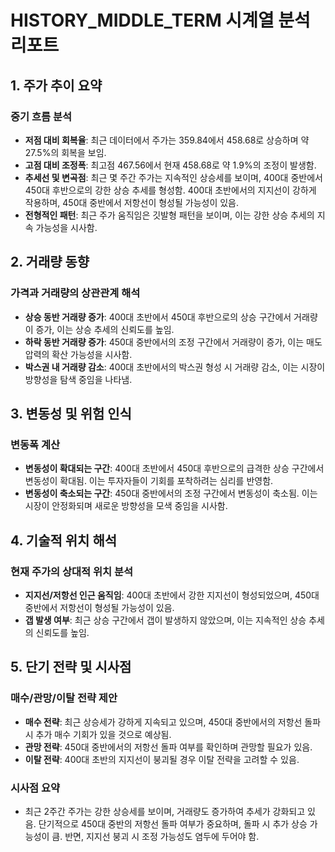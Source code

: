# HISTORY_MIDDLE_TERM 시계열 분석 리포트

## 1. 주가 추이 요약

### 중기 흐름 분석
- **저점 대비 회복율**: 최근 데이터에서 주가는 359.84에서 458.68로 상승하며 약 27.5%의 회복을 보임.
- **고점 대비 조정폭**: 최고점 467.56에서 현재 458.68로 약 1.9%의 조정이 발생함.
- **추세선 및 변곡점**: 최근 몇 주간 주가는 지속적인 상승세를 보이며, 400대 중반에서 450대 후반으로의 강한 상승 추세를 형성함. 400대 초반에서의 지지선이 강하게 작용하며, 450대 중반에서 저항선이 형성될 가능성이 있음.
- **전형적인 패턴**: 최근 주가 움직임은 깃발형 패턴을 보이며, 이는 강한 상승 추세의 지속 가능성을 시사함.

## 2. 거래량 동향

### 가격과 거래량의 상관관계 해석
- **상승 동반 거래량 증가**: 400대 초반에서 450대 후반으로의 상승 구간에서 거래량이 증가, 이는 상승 추세의 신뢰도를 높임.
- **하락 동반 거래량 증가**: 450대 중반에서의 조정 구간에서 거래량이 증가, 이는 매도 압력의 확산 가능성을 시사함.
- **박스권 내 거래량 감소**: 400대 초반에서의 박스권 형성 시 거래량 감소, 이는 시장이 방향성을 탐색 중임을 나타냄.

## 3. 변동성 및 위험 인식

### 변동폭 계산
- **변동성이 확대되는 구간**: 400대 초반에서 450대 후반으로의 급격한 상승 구간에서 변동성이 확대됨. 이는 투자자들이 기회를 포착하려는 심리를 반영함.
- **변동성이 축소되는 구간**: 450대 중반에서의 조정 구간에서 변동성이 축소됨. 이는 시장이 안정화되며 새로운 방향성을 모색 중임을 시사함.

## 4. 기술적 위치 해석

### 현재 주가의 상대적 위치 분석
- **지지선/저항선 인근 움직임**: 400대 초반에서 강한 지지선이 형성되었으며, 450대 중반에서 저항선이 형성될 가능성이 있음.
- **갭 발생 여부**: 최근 상승 구간에서 갭이 발생하지 않았으며, 이는 지속적인 상승 추세의 신뢰도를 높임.

## 5. 단기 전략 및 시사점

### 매수/관망/이탈 전략 제안
- **매수 전략**: 최근 상승세가 강하게 지속되고 있으며, 450대 중반에서의 저항선 돌파 시 추가 매수 기회가 있을 것으로 예상됨.
- **관망 전략**: 450대 중반에서의 저항선 돌파 여부를 확인하며 관망할 필요가 있음.
- **이탈 전략**: 400대 초반의 지지선이 붕괴될 경우 이탈 전략을 고려할 수 있음.

### 시사점 요약
- 최근 2주간 주가는 강한 상승세를 보이며, 거래량도 증가하여 추세가 강화되고 있음. 단기적으로 450대 중반의 저항선 돌파 여부가 중요하며, 돌파 시 추가 상승 가능성이 큼. 반면, 지지선 붕괴 시 조정 가능성도 염두에 두어야 함.
